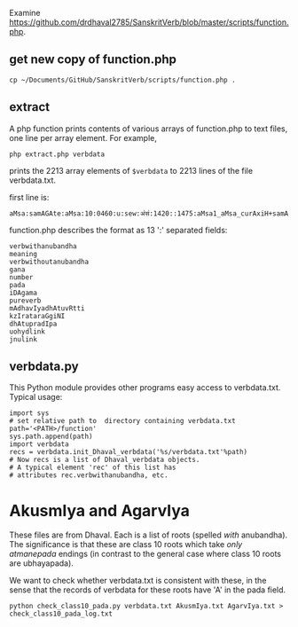 
Examine https://github.com/drdhaval2785/SanskritVerb/blob/master/scripts/function.php.

## get new copy of function.php
```
cp ~/Documents/GitHub/SanskritVerb/scripts/function.php .
```
## extract
A php function prints contents of various arrays of function.php to text files,
one line per array element. For example,
```
php extract.php verbdata
```
prints the 2213 array elements of `$verbdata` to 2213 lines of the file
verbdata.txt.

first line is:
```
aMsa:samAGAte:aMsa:10:0460:u:sew:अं॑स॑:1420::1475:aMsa1_aMsa_curAxiH+samAGAwe:
```

function.php describes the format as 13 ':' separated fields:

```
verbwithanubandha
meaning
verbwithoutanubandha
gana
number
pada
iDAgama
pureverb
mAdhavIyadhAtuvRtti
kzIrataraGgiNI
dhAtupradIpa
uohydlink
jnulink
```

## verbdata.py
This Python module provides other programs easy access to
verbdata.txt.   Typical usage:
```
import sys
# set relative path to  directory containing verbdata.txt
path='<PATH>/function'
sys.path.append(path) 
import verbdata
recs = verbdata.init_Dhaval_verbdata('%s/verbdata.txt'%path)
# Now recs is a list of Dhaval_verbdata objects.
# A typical element 'rec' of this list has
# attributes rec.verbwithanubandha, etc.  
```


# AkusmIya and AgarvIya

These files are from Dhaval.  Each is a list of roots (spelled
*with* anubandha).  The significance is that these are class 10 roots
which take *only atmanepada* endings  (in contrast to the general case
where class 10 roots are ubhayapada).

We want to check whether verbdata.txt is consistent with these, in the
sense that the records of verbdata for these roots have 'A' in the pada
field.
```
python check_class10_pada.py verbdata.txt AkusmIya.txt AgarvIya.txt > check_class10_pada_log.txt
```
